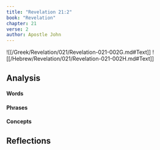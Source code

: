 ```yaml
---
title: "Revelation 21:2"
book: "Revelation"
chapter: 21
verse: 2
author: Apostle John
---
```

![[/Greek/Revelation/021/Revelation-021-002G.md#Text]]
![[/Hebrew/Revelation/021/Revelation-021-002H.md#Text]]

## Analysis

#### Words

#### Phrases

#### Concepts

## Reflections
